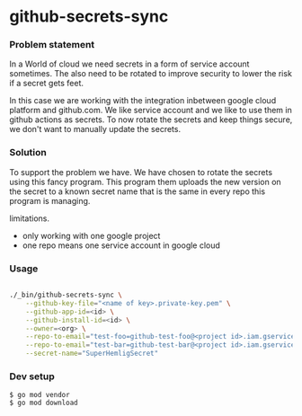 # github-secrets-sync


### Problem statement
In a World of cloud we need secrets in a form of service account sometimes. The also 
need to be rotated to improve security to lower the risk if a secret gets feet. 

In this case we are working with the integration inbetween google cloud platform 
and github.com. We like service account and we like to use them in github actions
as secrets. To now rotate the secrets and keep things secure, we don't want to 
manually update the secrets.

### Solution
To support the problem we have. We have chosen to rotate the secrets using this 
fancy program. This program them uploads the new version on the secret to a 
known secret name that is the same in every repo this program is managing.

limitations. 
* only working with one google project
* one repo means one service account in google cloud

### Usage

```bash

./_bin/github-secrets-sync \
    --github-key-file="<name of key>.private-key.pem" \
    --github-app-id=<id> \
    --github-install-id=<id> \
    --owner=<org> \
    --repo-to-email="test-foo=github-test-foo@<project id>.iam.gserviceaccount.com" \
    --repo-to-email="test-bar=github-test-bar@<project id>.iam.gserviceaccount.com" \
    --secret-name="SuperHemligSecret"
```

### Dev setup
```
$ go mod vendor
$ go mod download
```
